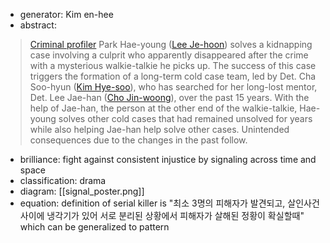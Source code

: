 - generator: Kim en-hee
- abstract: 
> [Criminal profiler](https://en.wikipedia.org/wiki/Criminal_profiling "Criminal profiling") Park Hae-young ([Lee Je-hoon](https://en.wikipedia.org/wiki/Lee_Je-hoon "Lee Je-hoon")) solves a kidnapping case involving a culprit who apparently disappeared after the crime with a mysterious walkie-talkie he picks up. The success of this case triggers the formation of a long-term cold case team, led by Det. Cha Soo-hyun ([Kim Hye-soo](https://en.wikipedia.org/wiki/Kim_Hye-soo "Kim Hye-soo")), who has searched for her long-lost mentor, Det. Lee Jae-han ([Cho Jin-woong](https://en.wikipedia.org/wiki/Cho_Jin-woong "Cho Jin-woong")), over the past 15 years. With the help of Jae-han, the person at the other end of the walkie-talkie, Hae-young solves other cold cases that had remained unsolved for years while also helping Jae-han help solve other cases. Unintended consequences due to the changes in the past follow.


- brilliance: fight against consistent injustice by signaling across time and space 
- classification: drama
- diagram: [[signal_poster.png]]
- equation: definition of serial killer is "최소 3명의 피해자가 발견되고, 살인사건 사이에 냉각기가 있어 서로 분리된 상황에서 피해자가 살해된 정황이 확실할때" which can be generalized to pattern